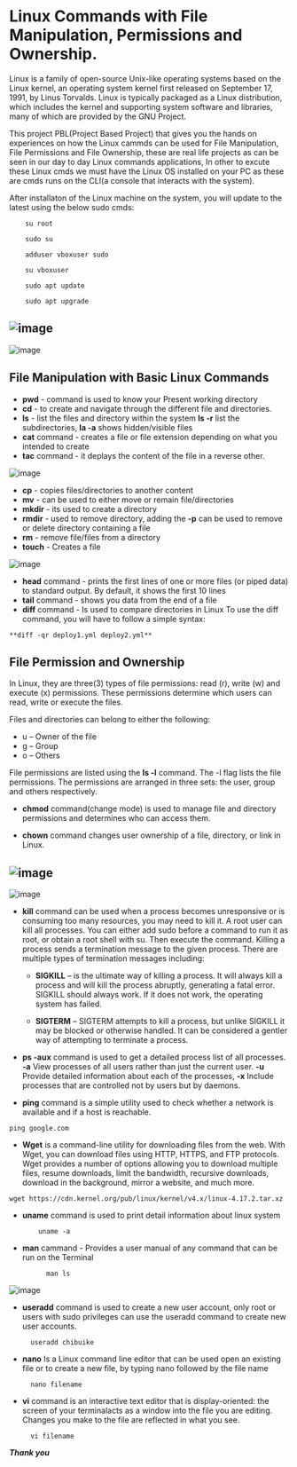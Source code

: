 # Linux Commands with File Manipulation, Permissions and Ownership.

Linux is a family of open-source Unix-like operating systems based on the Linux kernel, an operating system kernel first released on September 17, 1991, by Linus Torvalds. Linux is typically packaged as a Linux distribution, which includes the kernel and supporting system software and libraries, many of which are provided by the GNU Project.

This project PBL(Project Based Project) that gives you the hands on experiences on how the Linux cammds can be used for File Manipulation, File Permissions and File Ownership, these are real life projects as can be seen in our day to day Linux commands applications, In other to excute these Linux cmds we must have the Linux OS installed on your PC as these are cmds runs on the CLI(a console that interacts with the system).

After installaton of the Linux machine on the system, you will update to the latest using the below sudo cmds:

		su root

		sudo su

		adduser vboxuser sudo

		su vboxuser

		sudo apt update

		sudo apt upgrade

![image](https://github.com/chibyke01/DevOps_Projects/assets/103823637/c3877caa-c5da-435e-bd69-89b998b47408)
-----
![image](https://github.com/chibyke01/DevOps_Projects/assets/103823637/424cb8d2-1874-4b7e-b192-673596366646)



## File Manipulation with Basic Linux Commands

* **pwd** - command is used to know your Present working directory
* **cd** - to create and navigate through the different file and directories.
* **ls** - list the files and directory within the system **ls -r** list the subdirectories, **la -a** shows hidden/visible files
* **cat** command - creates a file or file extension depending on what you intended to create
* **tac** command - it deplays the content of the file in a reverse other.

![image](https://github.com/chibyke01/DevOps_Projects/assets/103823637/b88fd872-4d2a-446d-9648-86d06993bf1e)


* **cp** - copies files/directories to another content
* **mv** - can be used to either move or remain file/directories 
* **mkdir** - its used to create a directory
* **rmdir** - used to remove directory, adding the **-p** can be used to remove or delete directory containing a file
* **rm** - remove file/files from a directory
* **touch** - Creates a file

![image](https://github.com/chibyke01/DevOps_Projects/assets/103823637/b5d2050e-14f7-4eca-af38-2938f0db56c8)

* **head** command - prints the first lines of one or more files (or piped data) to standard output. By default, it shows the first 10 lines
* **tail** command - shows you data from the end of a file
* **diff** command - Is used to compare directories in Linux To use the diff command, you will have to follow a simple syntax: 

`**diff -qr deploy1.yml deploy2.yml**`

## File Permission and Ownership

In Linux, they are three(3) types of file permissions: read (r), write (w) and execute (x) permissions. These permissions determine which users can read, write or execute the files.

Files and directories can belong to either the following:

* u   –  Owner of the file
* g   –  Group
* o   –  Others

File permissions are listed using the **ls -l** command. The -l flag lists the file permissions. The permissions are arranged in three sets: the user, group and others respectively.

* **chmod** command(change mode) is used to manage file and directory permissions and determines who can access them.

* **chown** command changes user ownership of a file, directory, or link in Linux. 

![image](https://github.com/chibyke01/DevOps_Projects/assets/103823637/35baf2e3-885a-41bb-b1cb-91d6b0dce84d)
-----
![image](https://github.com/chibyke01/DevOps_Projects/assets/103823637/310be4c5-8a72-4b81-8e36-1e491248d966)


* **kill** command can be used when a process becomes unresponsive or is consuming too many resources, you may need to kill it. A root user can kill all processes. You can either add sudo before a command to run it as root, or obtain a root shell with su. Then execute the command.
Killing a process sends a termination message to the given process. There are multiple types of termination messages including:

	* **SIGKILL** – is the ultimate way of killing a process. It will always kill a process and will 	kill the process abruptly, generating a fatal error. SIGKILL should always work. If it does not work, the operating system has failed.

	* **SIGTERM** – SIGTERM attempts to kill a process, but unlike SIGKILL it may be blocked or otherwise 	handled. It can be considered a gentler way of attempting to terminate a process.

* **ps -aux** command is used to get a detailed process list of all processes.    **-a** View processes of all users rather than just the current user. **-u** Provide detailed information about each of the processes, **-x** Include processes that are controlled not by users but by daemons.

* **ping** command is a simple utility used to check whether a network is available and if a host is reachable.

`ping google.com`


* **Wget** is a command-line utility for downloading files from the web. With Wget, you can download files using HTTP, HTTPS, and FTP protocols. Wget provides a number of options allowing you to download multiple files, resume downloads, limit the bandwidth, recursive downloads, download in the background, mirror a website, and much more.
```
wget https://cdn.kernel.org/pub/linux/kernel/v4.x/linux-4.17.2.tar.xz
```


* **uname** command is used to print detail information about linux system

		  uname -a


* **man** cammand - Provides a user manual of any command that can be run on the Terminal

			man ls

![image](https://github.com/chibyke01/DevOps_Projects/assets/103823637/3b3e90bb-5017-43d7-b74c-d5c114502a9a)


* **useradd** command is used to create a new user account, only root or users with sudo privileges can use the useradd command to create new user accounts.

		useradd chibuike


* **nano** Is a Linux command line editor that can be used open an existing file or to create a new file, by typing nano followed by the file name

		nano filename



* **vi** command is an interactive text editor that is display-oriented: the screen of your terminalacts as a window into the file you are editing. Changes you make to the file are reflected in what you see.

		vi filename


__*Thank you*__








